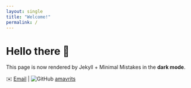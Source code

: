 ```yaml
---
layout: single
title: "Welcome!"
permalink: /
---
```


# Hello there 👋

This page is now rendered by Jekyll + Minimal Mistakes in the **dark mode**.

✉️ [Email](mailto:amavrits@gmail.com) | ![GitHub](https://img.shields.io/badge/-GitHub-181717?style=flat&logo=github&logoColor=white) [amavrits](https://github.com/amavrits)
